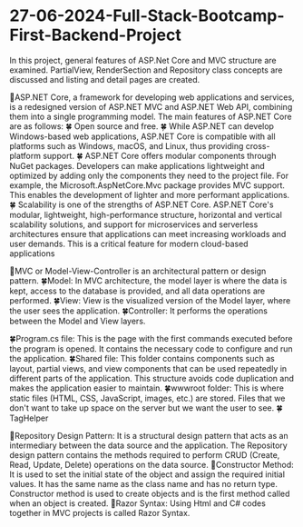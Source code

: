 # 27-06-2024-Full-Stack-Bootcamp-First-Backend-Project
In this project, general features of ASP.Net Core and MVC structure are examined. PartialView, RenderSection and Repository class concepts are discussed and listing and detail pages are created.

🦋ASP.NET Core, a framework for developing web applications and services, is a redesigned version of ASP.NET MVC and ASP.NET Web API, combining them into a single programming model.
The main features of ASP.NET Core are as follows:
🍀 Open source and free.
🍀 While ASP.NET can develop Windows-based web applications, ASP.NET Core is compatible with all platforms such as Windows, macOS, and Linux, thus providing cross-platform support.
🍀 ASP.NET Core offers modular components through NuGet packages. Developers can make applications lightweight and optimized by adding only the components they need to the project file. For example, the Microsoft.AspNetCore.Mvc package provides MVC support. This enables the development of lighter and more performant applications.
🍀 Scalability is one of the strengths of ASP.NET Core. ASP.NET Core's modular, lightweight, high-performance structure, horizontal and vertical scalability solutions, and support for microservices and serverless architectures ensure that applications can meet increasing workloads and user demands. This is a critical feature for modern cloud-based applications

🦋MVC or Model-View-Controller is an architectural pattern or design pattern.
🍀Model: In MVC architecture, the model layer is where the data is kept, access to the database is provided, and all data operations are performed.
🍀View: View is the visualized version of the Model layer, where the user sees the application.
🍀Controller: It performs the operations between the Model and View layers.

🍀Program.cs file: This is the page with the first commands executed before the program is opened. It contains the necessary code to configure and run the application.
🍀Shared file: This folder contains components such as layout, partial views, and view components that can be used repeatedly in different parts of the application. This structure avoids code duplication and makes the application easier to maintain.
🍀wwwroot folder: This is where static files (HTML, CSS, JavaScript, images, etc.) are stored. Files that we don't want to take up space on the server but we want the user to see.
🍀TagHelper
  <a asp-controller="Bootcamp" asp-action="Details" asp-route-id = "@Model.Id">

🦋Repository Design Pattern: It is a structural design pattern that acts as an intermediary between the data source and the application. The Repository design pattern contains the methods required to perform CRUD (Create, Read, Update, Delete) operations on the data source.
🦋Constructor Method: It is used to set the initial state of the object and assign the required initial values. It has the same name as the class name and has no return type. Constructor method is used to create objects and is the first method called when an object is created.
🦋Razor Syntax: Using Html and C# codes together in MVC projects is called Razor Syntax.
